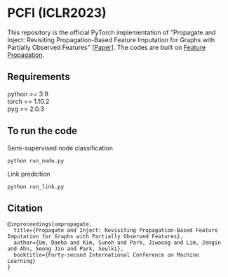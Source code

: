 # PCFI (ICLR2023)
This repository is the official PyTorch implementation of "Propagate and Inject: Revisiting Propagation-Based Feature Imputation for Graphs with Partially Observed Features" [[Paper](https://openreview.net/forum?id=QfKrcgyase)]. The codes are built on [Feature Propagation](https://github.com/twitter-research/feature-propagation).

## Requirements
python >= 3.9 <br />
torch == 1.10.2 <br />
pyg == 2.0.3

## To run the code
Semi-supervised node classification
```
python run_node.py
```
Link prediction
```
python run_link.py
```


## Citation
```
@inproceedings{umpropagate,
  title={Propagate and Inject: Revisiting Propagation-Based Feature Imputation for Graphs with Partially Observed Features},
  author={Um, Daeho and Kim, Sunoh and Park, Jiwoong and Lim, Jongin and Ahn, Seong Jin and Park, Seulki},
  booktitle={Forty-second International Conference on Machine Learning}
}
```
